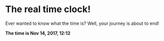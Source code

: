 # The real time clock!

Ever wanted to know what the time is? Well, your journey is about to end!

**The time is Nov 14, 2017, 12:12**